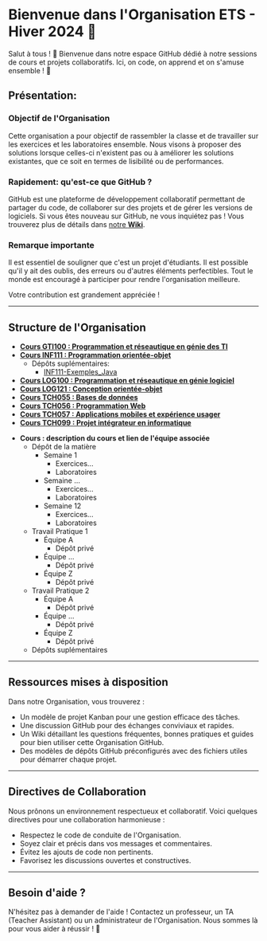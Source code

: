 # Bienvenue dans l'Organisation **ETS - Hiver 2024** 🚀

Salut à tous ! 🌟 Bienvenue dans notre espace GitHub dédié à notre sessions de cours et projets collaboratifs. Ici, on code, on apprend et on s'amuse ensemble ! 🎉

## Présentation:

### Objectif de l'Organisation

Cette organisation a pour objectif de rassembler la classe et de travailler sur les exercices et les laboratoires ensemble. Nous visons à proposer des solutions lorsque celles-ci n'existent pas ou à améliorer les solutions existantes, que ce soit en termes de lisibilité ou de performances.

### Rapidement: qu'est-ce que GitHub ?

GitHub est une plateforme de développement collaboratif permettant de partager du code, de collaborer sur des projets et de gérer les versions de logiciels. Si vous êtes nouveau sur GitHub, ne vous inquiétez pas ! Vous trouverez plus de détails dans [notre **Wiki**](https://github.com/ETS-Winter-2024-CUT/.github/wiki).

### Remarque importante

Il est essentiel de souligner que c'est un projet d'étudiants. Il est possible qu'il y ait des oublis, des erreurs ou d'autres éléments perfectibles. Tout le monde est encouragé à participer pour rendre l'organisation meilleure. 

Votre contribution est grandement appréciée !

---

## Structure de l'Organisation

- **[Cours GTI100 : Programmation et réseautique en génie des TI](https://github.com/orgs/ETS-Winter-2024-CUT/teams/GTI100)**
- **[Cours INF111 : Programmation orientée-objet](https://github.com/orgs/ETS-Winter-2024-CUT/teams/INF111)**
    - Dépôts suplémentaires:
        - [INF111-Exemples_Java](https://github.com/ETS-Winter-2024-CUT/INF111-Exemples_Java)
- **[Cours LOG100 : Programmation et réseautique en génie logiciel](https://github.com/orgs/ETS-Winter-2024-CUT/teams/LOG100)**
- **[Cours LOG121 : Conception orientée-objet](https://github.com/orgs/ETS-Winter-2024-CUT/teams/LOG121)**
- **[Cours TCH055 : Bases de données](https://github.com/orgs/ETS-Winter-2024-CUT/teams/TCH055)**
- **[Cours TCH056 : Programmation Web](https://github.com/orgs/ETS-Winter-2024-CUT/teams/TCH056)**
- **[Cours TCH057 : Applications mobiles et expérience usager](https://github.com/orgs/ETS-Winter-2024-CUT/teams/TCH057)**
- **[Cours TCH099 : Projet intégrateur en informatique](https://github.com/orgs/ETS-Winter-2024-CUT/teams/TCH099)**

* **Cours : description du cours et lien de l'équipe associée**
    - Dépôt de la matière
        - Semaine 1
            - Exercices...
            - Laboratoires
        - Semaine ...
            - Exercices...
            - Laboratoires
        - Semaine 12
            - Exercices...
            - Laboratoires
    - Travail Pratique 1
        - Équipe A
            - Dépôt privé
        - Équipe ...
            - Dépôt privé
        - Équipe Z
            - Dépôt privé
    - Travail Pratique 2
        - Équipe A
            - Dépôt privé
        - Équipe ...
            - Dépôt privé
        - Équipe Z
            - Dépôt privé
    - Dépôts suplémentaires

---

## Ressources mises à disposition

Dans notre Organisation, vous trouverez :

- Un modèle de projet Kanban pour une gestion efficace des tâches.
- Une discussion GitHub pour des échanges conviviaux et rapides.
- Un Wiki détaillant les questions fréquentes, bonnes pratiques et guides pour bien utiliser cette Organisation GitHub.
- Des modèles de dépôts GitHub préconfigurés avec des fichiers utiles pour démarrer chaque projet.

---

## Directives de Collaboration

Nous prônons un environnement respectueux et collaboratif. Voici quelques directives pour une collaboration harmonieuse :
- Respectez le code de conduite de l'Organisation.
- Soyez clair et précis dans vos messages et commentaires.
- Évitez les ajouts de code non pertinents.
- Favorisez les discussions ouvertes et constructives.

---

## Besoin d'aide ?

N'hésitez pas à demander de l'aide ! Contactez un professeur, un TA (Teacher Assistant) ou un administrateur de l'Organisation. Nous sommes là pour vous aider à réussir ! 🌟
